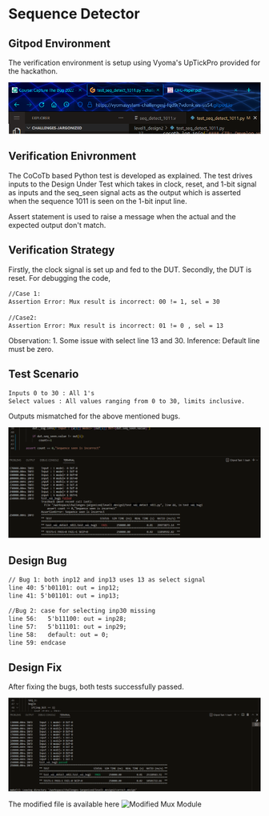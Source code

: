 # Sequence Detector

## Gitpod Environment

The verification environment is setup using Vyoma's UpTickPro provided for the hackathon.

![Gitpod Environment](/images/scr_111.png)

## Verification Enivronment

The CoCoTb based Python test is developed as explained. The test drives inputs to the Design Under Test which takes in clock, reset, and 1-bit signal as inputs and the seq_seen signal acts as the output which is asserted when the sequence 1011 is seen on the 1-bit input line.

Assert statement is used to raise a message when the actual and the expected output don't match.

## Verification Strategy

Firstly, the clock signal is set up and fed to the DUT. Secondly, the DUT is reset.
For debugging the code, 
```
//Case 1:
Assertion Error: Mux result is incorrect: 00 != 1, sel = 30

//Case2:
Assertion Error: Mux result is incorrect: 01 != 0 , sel = 13
```

Observation: 1. Some issue with select line 13 and 30. 
Inference: Default line must be zero.

## Test Scenario
```
Inputs 0 to 30 : All 1's
Select values : All values ranging from 0 to 30, limits inclusive.
```

Outputs mismatched for the above mentioned bugs. 

![Bugs](/images/scr_121.png)

## Design Bug
```
// Bug 1: both inp12 and inp13 uses 13 as select signal
line 40: 5'b01101: out = inp12;
line 41: 5'b01101: out = inp13; 
```

```
//Bug 2: case for selecting inp30 missing
line 56:   5'b11100: out = inp28;
line 57:   5'b11101: out = inp29;
line 58:   default: out = 0;
line 59: endcase
```

## Design Fix

After fixing the bugs, both tests successfully passed.

![Verified](/images/scr_122.png)

The modified file is available here ![Modified Mux Module](correct_design/seq_detect_1011.v)






